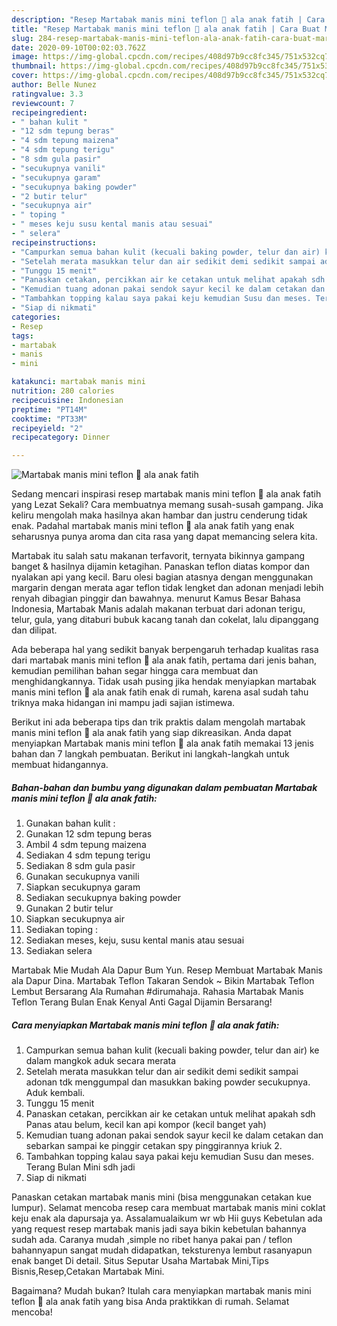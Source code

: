 ```yaml
---
description: "Resep Martabak manis mini teflon 🍕 ala anak fatih | Cara Buat Martabak manis mini teflon 🍕 ala anak fatih Yang Lezat"
title: "Resep Martabak manis mini teflon 🍕 ala anak fatih | Cara Buat Martabak manis mini teflon 🍕 ala anak fatih Yang Lezat"
slug: 284-resep-martabak-manis-mini-teflon-ala-anak-fatih-cara-buat-martabak-manis-mini-teflon-ala-anak-fatih-yang-lezat
date: 2020-09-10T00:02:03.762Z
image: https://img-global.cpcdn.com/recipes/408d97b9cc8fc345/751x532cq70/martabak-manis-mini-teflon-🍕-ala-anak-fatih-foto-resep-utama.jpg
thumbnail: https://img-global.cpcdn.com/recipes/408d97b9cc8fc345/751x532cq70/martabak-manis-mini-teflon-🍕-ala-anak-fatih-foto-resep-utama.jpg
cover: https://img-global.cpcdn.com/recipes/408d97b9cc8fc345/751x532cq70/martabak-manis-mini-teflon-🍕-ala-anak-fatih-foto-resep-utama.jpg
author: Belle Nunez
ratingvalue: 3.3
reviewcount: 7
recipeingredient:
- " bahan kulit "
- "12 sdm tepung beras"
- "4 sdm tepung maizena"
- "4 sdm tepung terigu"
- "8 sdm gula pasir"
- "secukupnya vanili"
- "secukupnya garam"
- "secukupnya baking powder"
- "2 butir telur"
- "secukupnya air"
- " toping "
- " meses keju susu kental manis atau sesuai"
- " selera"
recipeinstructions:
- "Campurkan semua bahan kulit (kecuali baking powder, telur dan air) ke dalam mangkok aduk secara merata"
- "Setelah merata masukkan telur dan air sedikit demi sedikit sampai adonan tdk menggumpal dan masukkan baking powder secukupnya. Aduk kembali."
- "Tunggu 15 menit"
- "Panaskan cetakan, percikkan air ke cetakan untuk melihat apakah sdh Panas atau belum, kecil kan api kompor (kecil banget yah)"
- "Kemudian tuang adonan pakai sendok sayur kecil ke dalam cetakan dan sebarkan sampai ke pinggir cetakan spy pinggirannya kriuk 2."
- "Tambahkan topping kalau saya pakai keju kemudian Susu dan meses. Terang Bulan Mini sdh jadi"
- "Siap di nikmati"
categories:
- Resep
tags:
- martabak
- manis
- mini

katakunci: martabak manis mini 
nutrition: 280 calories
recipecuisine: Indonesian
preptime: "PT14M"
cooktime: "PT33M"
recipeyield: "2"
recipecategory: Dinner

---
```



![Martabak manis mini teflon 🍕 ala anak fatih](https://img-global.cpcdn.com/recipes/408d97b9cc8fc345/751x532cq70/martabak-manis-mini-teflon-🍕-ala-anak-fatih-foto-resep-utama.jpg)

Sedang mencari inspirasi resep martabak manis mini teflon 🍕 ala anak fatih yang Lezat Sekali? Cara membuatnya memang susah-susah gampang. Jika keliru mengolah maka hasilnya akan hambar dan justru cenderung tidak enak. Padahal martabak manis mini teflon 🍕 ala anak fatih yang enak seharusnya punya aroma dan cita rasa yang dapat memancing selera kita.

Martabak itu salah satu makanan terfavorit, ternyata bikinnya gampang banget &amp; hasilnya dijamin ketagihan. Panaskan teflon diatas kompor dan nyalakan api yang kecil. Baru olesi bagian atasnya dengan menggunakan margarin dengan merata agar teflon tidak lengket dan adonan menjadi lebih renyah dibagian pinggir dan bawahnya. menurut Kamus Besar Bahasa Indonesia, Martabak Manis adalah makanan terbuat dari adonan terigu, telur, gula, yang ditaburi bubuk kacang tanah dan cokelat, lalu dipanggang dan dilipat.

Ada beberapa hal yang sedikit banyak berpengaruh terhadap kualitas rasa dari martabak manis mini teflon 🍕 ala anak fatih, pertama dari jenis bahan, kemudian pemilihan bahan segar hingga cara membuat dan menghidangkannya. Tidak usah pusing jika hendak menyiapkan martabak manis mini teflon 🍕 ala anak fatih enak di rumah, karena asal sudah tahu triknya maka hidangan ini mampu jadi sajian istimewa.


Berikut ini ada beberapa tips dan trik praktis dalam mengolah martabak manis mini teflon 🍕 ala anak fatih yang siap dikreasikan. Anda dapat menyiapkan Martabak manis mini teflon 🍕 ala anak fatih memakai 13 jenis bahan dan 7 langkah pembuatan. Berikut ini langkah-langkah untuk membuat hidangannya.

<!--inarticleads1-->

##### Bahan-bahan dan bumbu yang digunakan dalam pembuatan Martabak manis mini teflon 🍕 ala anak fatih:

1. Gunakan  bahan kulit :
1. Gunakan 12 sdm tepung beras
1. Ambil 4 sdm tepung maizena
1. Sediakan 4 sdm tepung terigu
1. Sediakan 8 sdm gula pasir
1. Gunakan secukupnya vanili
1. Siapkan secukupnya garam
1. Sediakan secukupnya baking powder
1. Gunakan 2 butir telur
1. Siapkan secukupnya air
1. Sediakan  toping :
1. Sediakan  meses, keju, susu kental manis atau sesuai
1. Sediakan  selera


Martabak Mie Mudah Ala Dapur Bum Yun. Resep Membuat Martabak Manis ala Dapur Dina. Martabak Teflon Takaran Sendok ~ Bikin Martabak Teflon Lembut Bersarang Ala Rumahan #dirumahaja. Rahasia Martabak Manis Teflon Terang Bulan Enak Kenyal Anti Gagal Dijamin Bersarang! 

<!--inarticleads2-->

##### Cara menyiapkan Martabak manis mini teflon 🍕 ala anak fatih:

1. Campurkan semua bahan kulit (kecuali baking powder, telur dan air) ke dalam mangkok aduk secara merata
1. Setelah merata masukkan telur dan air sedikit demi sedikit sampai adonan tdk menggumpal dan masukkan baking powder secukupnya. Aduk kembali.
1. Tunggu 15 menit
1. Panaskan cetakan, percikkan air ke cetakan untuk melihat apakah sdh Panas atau belum, kecil kan api kompor (kecil banget yah)
1. Kemudian tuang adonan pakai sendok sayur kecil ke dalam cetakan dan sebarkan sampai ke pinggir cetakan spy pinggirannya kriuk 2.
1. Tambahkan topping kalau saya pakai keju kemudian Susu dan meses. Terang Bulan Mini sdh jadi
1. Siap di nikmati


Panaskan cetakan martabak manis mini (bisa menggunakan cetakan kue lumpur). Selamat mencoba resep cara membuat martabak manis mini coklat keju enak ala dapursaja ya. Assalamualaikum wr wb Hii guys Kebetulan ada yang request resep martabak manis jadi saya bikin kebetulan bahannya sudah ada. Caranya mudah ,simple no ribet hanya pakai pan / teflon bahannyapun sangat mudah didapatkan, teksturenya lembut rasanyapun enak banget Di detail. Situs Seputar Usaha Martabak Mini,Tips Bisnis,Resep,Cetakan Martabak Mini. 

Bagaimana? Mudah bukan? Itulah cara menyiapkan martabak manis mini teflon 🍕 ala anak fatih yang bisa Anda praktikkan di rumah. Selamat mencoba!
